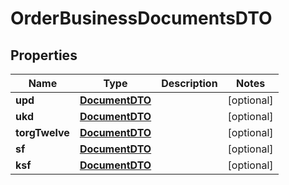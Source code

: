 

# OrderBusinessDocumentsDTO

## Properties

Name | Type | Description | Notes
------------ | ------------- | ------------- | -------------
**upd** | [**DocumentDTO**](DocumentDTO.md) |  |  [optional]
**ukd** | [**DocumentDTO**](DocumentDTO.md) |  |  [optional]
**torgTwelve** | [**DocumentDTO**](DocumentDTO.md) |  |  [optional]
**sf** | [**DocumentDTO**](DocumentDTO.md) |  |  [optional]
**ksf** | [**DocumentDTO**](DocumentDTO.md) |  |  [optional]




